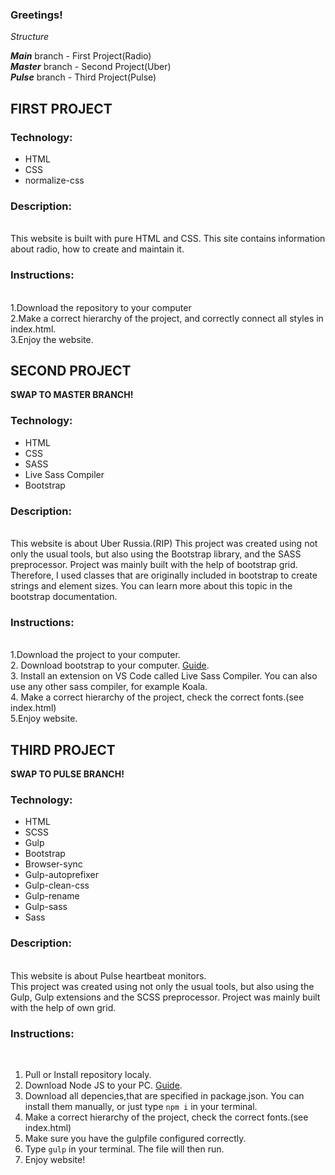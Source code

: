 ### Greetings!

*Structure*<br>


***Main*** branch - First Project(Radio) <br>
***Master*** branch  - Second Project(Uber) <br>
***Pulse*** branch - Third Project(Pulse)<br>

## FIRST PROJECT<br>

### Technology:<br>

- HTML<br>
- CSS<br>
- normalize-css<br>

### Description:
<br>
This website is built with pure HTML and CSS.
This site contains information about radio, how to create and maintain it.

### Instructions:
<br>
1.Download the repository to your computer<br>
2.Make a correct hierarchy of the project, and correctly connect all styles in index.html.<br>
3.Enjoy the website.

## SECOND PROJECT<br>
**SWAP TO MASTER BRANCH!** <br>


### Technology: <br>

- HTML<br>
- CSS<br>
- SASS<br>
- Live Sass Compiler<br>
- Bootstrap<br>

### Description:
<br>
This website is about Uber Russia.(RIP)
This project was created using not only the usual tools, but also using the Bootstrap library, and the SASS preprocessor. Project was mainly built with the help of bootstrap grid. Therefore, I used classes that are originally included in bootstrap to create strings and element sizes.
You can learn more about this topic in the bootstrap documentation.

### Instructions:
<br>
1.Download the project to your computer.<br>
2. Download bootstrap to your computer. <a href="https://getbootstrap.com/docs/4.0/getting-started/download/" target="_blank">Guide</a>.<br>
3. Install an extension on VS Code called Live Sass Compiler. You can also use any other sass compiler, for example Koala. <br>
4. Make a correct hierarchy of the project, check the correct fonts.(see index.html) <br>
5.Enjoy website.


 ## THIRD PROJECT<br>
 **SWAP TO PULSE BRANCH!** <br>

### Technology:<br>

- HTML<br>
- SCSS<br>
- Gulp<br>
- Bootstrap<br>
- Browser-sync<br>
- Gulp-autoprefixer<br>
- Gulp-clean-css<br>
- Gulp-rename<br>
- Gulp-sass<br>
- Sass

### Description:
<br>
This website is about Pulse heartbeat monitors.<br>
This project was created using not only the usual tools, but also using the Gulp, Gulp extensions and the SCSS preprocessor. Project was mainly built with the help of own grid. 

### Instructions:
<br>

1. Pull or Install repository localy.<br>
2. Download Node JS to your PC. [Guide](https://nodejs.org/en/download/package-manager).<br>
3. Download all depencies,that are specified in package.json. You can install them manually, or just type ```npm i``` in your terminal.<br>
4. Make a correct hierarchy of the project, check the correct fonts.(see index.html) <br>
5. Make sure you have the gulpfile configured correctly.<br>
6. Type ```gulp``` in your terminal. The file will then run.<br>
7. Enjoy website!<br>
